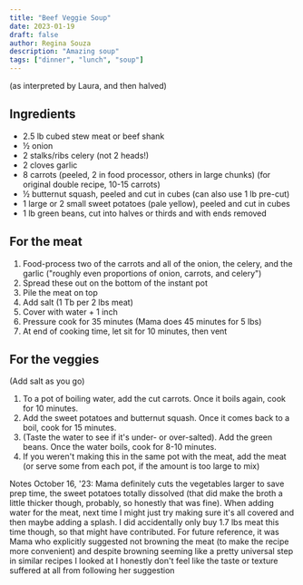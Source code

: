 ```yaml
---
title: "Beef Veggie Soup"
date: 2023-01-19
draft: false
author: Regina Souza
description: "Amazing soup"
tags: ["dinner", "lunch", "soup"]
---
```


(as interpreted by Laura, and then halved)

## Ingredients
* 2.5 lb cubed stew meat or beef shank
* ½ onion
* 2 stalks/ribs celery (not 2 heads!)
* 2 cloves garlic
* 8 carrots (peeled, 2 in food processor, others in large chunks) (for original double recipe, 10-15 carrots)
* ½ butternut squash, peeled and cut in cubes (can also use 1 lb pre-cut)
* 1 large or 2 small sweet potatoes (pale yellow), peeled and cut in cubes
* 1 lb green beans, cut into halves or thirds and with ends removed

## For the meat
1. Food-process two of the carrots and all of the onion, the celery, and the garlic ("roughly even proportions of onion, carrots, and celery")
2. Spread these out on the bottom of the instant pot
3. Pile the meat on top
4. Add salt (1 Tb per 2 lbs meat)
5. Cover with water + 1 inch
6. Pressure cook for 35 minutes (Mama does 45 minutes for 5 lbs)
7. At end of cooking time, let sit for 10 minutes, then vent

## For the veggies
(Add salt as you go)
1. To a pot of boiling water, add the cut carrots. Once it boils again, cook for 10 minutes.
2. Add the sweet potatoes and butternut squash. Once it comes back to a boil, cook for 15 minutes.
3. (Taste the water to see if it's under- or over-salted). Add the green beans. Once the water boils, cook for 8-10 minutes.
4. If you weren't making this in the same pot with the meat, add the meat (or serve some from each pot, if the amount is too large to mix)

Notes October 16, '23: Mama definitely cuts the vegetables larger to save prep time, the sweet potatoes totally dissolved (that did make the broth a little thicker though, probably, so honestly that was fine). When adding water for the meat, next time I might just try making sure it's all covered and then maybe adding a splash. I did accidentally only buy 1.7 lbs meat this time though, so that might have contributed. For future reference, it was Mama who explicitly suggested not browning the meat (to make the recipe more convenient) and despite browning seeming like a pretty universal step in similar recipes I looked at I honestly don't feel like the taste or texture suffered at all from following her suggestion

